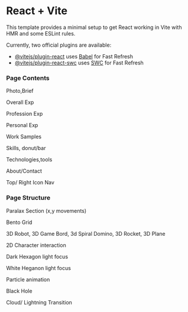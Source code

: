 # React + Vite

This template provides a minimal setup to get React working in Vite with HMR and some ESLint rules.

Currently, two official plugins are available:

- [@vitejs/plugin-react](https://github.com/vitejs/vite-plugin-react/blob/main/packages/plugin-react/README.md) uses [Babel](https://babeljs.io/) for Fast Refresh
- [@vitejs/plugin-react-swc](https://github.com/vitejs/vite-plugin-react-swc) uses [SWC](https://swc.rs/) for Fast Refresh

### Page Contents

Photo,Brief

Overall Exp

Profession Exp

Personal Exp

Work Samples

Skills, donut/bar

Technologies,tools

About/Contact

Top/ Right Icon Nav

### Page Structure

Paralax Section (x,y movements)

Bento Grid

3D Robot, 3D Game Bord, 3d Spiral Domino, 3D Rocket, 3D Plane

2D Character interaction

Dark Hexagon light focus

White Heganon light focus

Particle animation

Black Hole

Cloud/ Lightning Transition
